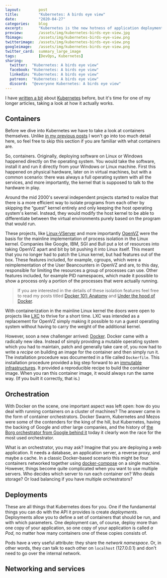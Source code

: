 ```yaml
---
layout:        post
title:         "Kubernetes: A birds eye view"
date:          "2020-04-27"
categories:    blog
excerpt:       "Kubernetes is the new hotness of application deployment and DevOps, so it's time to take a flyover view how it works."
preview:       /assets/img/kubernetes-birds-eye-view.jpg
fbimage:       /assets/img/kubernetes-birds-eye-view.png
twitterimage:  /assets/img/kubernetes-birds-eye-view.png
googleimage:   /assets/img/kubernetes-birds-eye-view.png
twitter_card:  summary_large_image
tags:          [DevOps, Kubernetes]
sharing:
  twitter:  "Kubernetes: A birds eye view"
  facebook: "Kubernetes: A birds eye view"
  linkedin: "Kubernetes: A birds eye view"
  patreon:  "Kubernetes: A birds eye view"
  discord:  "@everyone Kubernetes: A birds eye view"
---
```


I have [written a bit](/tags/kubernetes) about [Kubernetes](https://kubernetes.io/) before, but it's time for one of my
longer articles, taking a look at how it actually works.

## Containers

Before we dive into Kubernetes we have to take a look at containers themselves. Unlike
[in my previous posts](/tags/docker) I won't go into too much detail here, so feel free to skip this section if you are
familiar with what containers are.

So, containers. Originally, deploying software on Linux or Windows happened directly on the operating system. You would
take the software, install it and run it directly from your Windows or Linux machine. First this happened on physical
hardware, later on in virtual machines, but with a common scenario: there was always a full operating system with all
the services, and more importantly, the kernel that is supposed to talk to the hardware in play.

Around the mid 2000's several independent projects started to realize that there is a more efficient way to isolate
programs from each other by skipping the &ldquo;guest&rdquo; kernel entirely and only keeping the host operating
system's kernel. Instead, they would modify the host kernel to be able to differentiate between the virtual environments
purely based on the program that would run.

These projects, like [Linux-VServer](http://linux-vserver.org/) and more importantly [OpenVZ](https://openvz.org/) were
the basis for the mainline implementation of process isolation in the Linux kernel. Companies like Google, IBM, SGI and
Bull put a lot of resources into taking OpenVZ apart and bit by bit pushing it into Linux itself. This meant that you
no longer had to patch the Linux kernel, but had features out of the box. These features included, for example,
cgroups, which were a reimplementation of the User Beancounters in OpenVZ and are, to this day, responsible for limiting
the resources a group of processes can use. Other features included, for example PID namespaces, which made it possible
to show a process only a portion of the processes that were actually running.

> If you are interested in the details of these isolation features feel free to read my posts titled
> [Docker 101: Anatomy](/blog/docker-101-anatomy) and [Under the hood of Docker](/blog/under-the-hood-of-docker).

With containerization in the mainline Linux kernel the doors were open to projects like
[LXC](https://linuxcontainers.org/lxc/introduction/) to thrive for a short time. LXC was intended as a replacement for
OpenVZ simply making it possible to run a guest operating system without having to carry the weight of the additional
kernel.

However, soon a new challenger arrived: [Docker](https://www.docker.com/). Docker came with a radically new idea.
Instead of simply providing a mutable operating system which you had to maintain, patch and generally take care of,
you now had to write a *recipe* on building an image for the container and then simply run it. The installation
procedure was documented in a file called `Dockerfile`. This installation procedure provided a big step forward to an
[immutable infrastructures](/blog/immutable-infrastructure).  It provided a reproducible recipe to build the container
image. When you ran this container image, it would always run the same way. (If you built it correctly, that is.)

## Orchestration

With Docker on the scene, one important aspect was left open: how do you deal with running containers on a cluster
of machines? The answer came in the form of container orchestrators. Docker Swarm, Kubernetes and Mezos were some of the
contenders for the king of the hill, but Kubernetes, having the backing of Google and other large companies, and the
history of [the Borg orchestrator from Google behind it](https://kubernetes.io/blog/2015/04/borg-predecessor-to-kubernetes/)
today it clearly won the race for the most used orchestrator.

What is an orchestrator, you may ask? Imagine that you are deploying a web application. It needs a database, an
application server, a reverse proxy, and maybe a cache. In a classic Docker-based scenario this might be four containers
networked together using [docker-compose](https://docs.docker.com/compose/) on a single machine. However, things
become quite complicated when you want to use multiple servers. Who decides which server to run each container on? Who
deals storage? Or load balancing if you have multiple orchestrators?

## Deployments

These are all things that Kubernetes does for you. One if the fundamental things you can do with the API it provides is
create *deployments*. Deployments allow you to define a set of containers that should be run, and with which parameters.
One deployment can, of course, deploy more than one copy of your application, so one copy of your application is called
*a Pod*, no matter how many containers one of these copies consists of.

Pods have a very useful attribute: they share the *network namespace*. Or, in other words, they can talk to each other
on `localhost` (127.0.0.1) and don't need to go over the internal network.

## Networking and services

